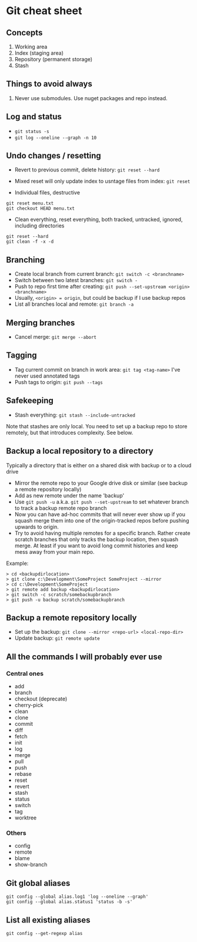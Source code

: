 # Git cheat sheet

## Concepts

1. Working area
1. Index (staging area)
1. Repository (permanent storage)
1. Stash

## Things to avoid always
1. Never use submodules. Use nuget packages and repo instead.

## Log and status
* `git status -s`
* `git log --oneline --graph -n 10`


## Undo changes / resetting

* Revert to previous commit, delete history: `git reset --hard`

* Mixed reset will only update index to usntage files from index: `git reset`

* Individual files, destructive
```
git reset menu.txt
git checkout HEAD menu.txt
```

* Clean everything, reset everything, both tracked, untracked, ignored, including directories
```
git reset --hard
git clean -f -x -d
```

## Branching
* Create local branch from current branch: `git switch -c <branchname>`
* Switch between two latest branches: `git switch -`
* Push to repo first time after creating: `git push --set-upstream <origin> <branchname>`
* Usually, `<origin> = origin`, but could be backup if I use backup repos
* List all branches local and remote: `git branch -a`
## Merging branches

* Cancel merge: `git merge --abort`

## Tagging
* Tag current commit on branch in work area: `git tag <tag-name>`
I've never used annotated tags
* Push tags to origin: `git push --tags`

## Safekeeping
* Stash everything: `git stash --include-untracked`
  
Note that stashes are only local. You need to set up a backup repo to store remotely, but that introduces complexity. See below.

## Backup a local repository to a directory

Typically a directory that is either on a shared disk with backup or to a cloud drive

* Mirror the remote repo to your Google drive disk or similar (see backup a remote repository locally)
* Add as new remote under the name 'backup'
* Use `git push -u` a.k.a. `git push --set-upstream` to set whatever branch to track a backup remote repo branch
* Now you can have ad-hoc commits that will never ever show up if you squash merge them into one of the origin-tracked repos before pushing upwards to origin.
* Try to avoid having multiple remotes for a specific branch. Rather create scratch branches that only tracks the backup location, then squash merge. At least if you want to avoid long commit histories and keep mess away from your main repo.

Example:

```
> cd <backupdirlocation>
> git clone c:\Development\SomeProject SomeProject --mirror
> cd c:\Development\SomeProject
> git remote add backup <backupdirlocation>
> git switch -c scratch/somebackupbranch
> git push -u backup scratch/somebackupbranch
```
  
## Backup a remote repository locally
* Set up the backup: `git clone --mirror <repo-url> <local-repo-dir>`
* Update backup: `git remote update`

## All the commands I will probably ever use

### Central ones
* add
* branch
* checkout (deprecate)
* cherry-pick
* clean
* clone
* commit
* diff
* fetch
* init
* log
* merge
* pull
* push
* rebase
* reset
* revert
* stash
* status
* switch
* tag
* worktree

### Others
* config
* remote
* blame
* show-branch

## Git global aliases
```
git config --global alias.log1 'log --oneline --graph'
git config --global alias.status1 'status -b -s'
```

## List all existing aliases
```
git config --get-regexp alias
```
